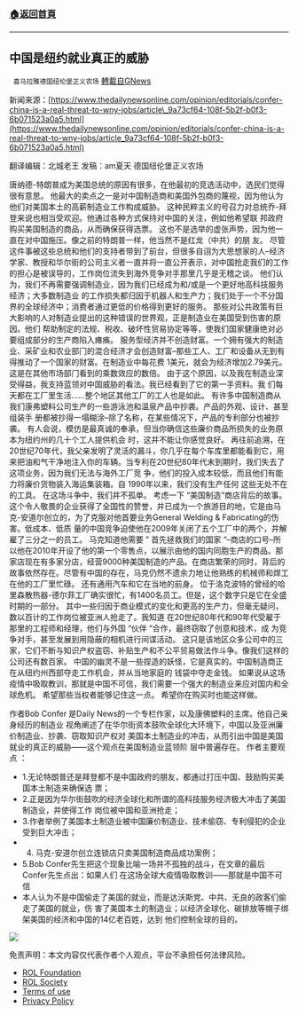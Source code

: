 ###  [:house:返回首頁](https://github.com/ourhimalayas/txt)
---


## 中国是纽约就业真正的威胁
` 喜马拉雅德国纽伦堡正义农场` [轉載自GNews](https://gnews.org/zh-hans/2054665/)

新闻来源：[https://www.thedailynewsonline.com/opinion/editorials/confer-china-is-a-real-threat-to-wny-jobs/article\_9a73cf64-108f-5b2f-b0f3-6b071523a0a5.html](https://www.thedailynewsonline.com/opinion/editorials/confer-china-is-a-real-threat-to-wny-jobs/article_9a73cf64-108f-5b2f-b0f3-6b071523a0a5.html)

翻译编辑：北城老王
发稿：am夏天
德国纽伦堡正义农场

唐纳德-特朗普成为美国总统的原因有很多，在他最初的竞选活动中，选⺠们觉得很有意思。
他最⼤的卖点之⼀是对中国制造商和美国外包商的蔑视，因为他认为他们对美国本⼟的⾼薪制造业⼯作构成威胁。
这种⺠粹主义的号召⼒对总统乔-拜登来说也相当受欢迎。他通过各种⽅式保持对中国的关注，例如他希望联 邦政府购买美国制造的商品，从⽽确保获得选票。
这也不是选举的虚张声势，因为他⼀直在对中国施压。像之前的特朗普⼀样，他当然不是红⻰（中共）的朋 友。
尽管这件事被这些总统和他们的⽀持者带到了前台，但很多⾃诩为⼤思想家的⼈–经济学家、教授和华尔街的公司主义者⼀直并将⼀直公开表示，对中国抢⾛我们的⼯作的担⼼是被误导的，⼯作岗位流失到海外竞争对⼿那⾥⼏乎是⽆稽之谈。
他们认为，我们不再需要强调制造业，因为我们已经成为和/或是⼀个更好地⾼科技服务经济；⼤多数制造业 的⼯作损失都归因于机器⼈和⽣产⼒；我们处于⼀个不分国界的全球经济中；消费者通过更低的价格得到更好的服务。
那些对公共政策有巨⼤影响的⼈对制造业提出的这种错误的世界观，正是制造业在美国受到伤害的原因。他们 帮助制定的法规、税收、破坏性贸易协定等等，使我们国家健康绝对必要组成部分的⽣产商陷⼊瘫痪。
服务型经济并不创造财富。⼀个拥有强⼤的制造业、采矿业和农业部⻔的混合经济才会创造财富–那些⼯⼈、⼯⼚和设备从⽆到有得推动了⼀个国家的财富。在制造业中每花费 1美元，就会为经济增加2.79美元。这是在其他市场部⻔看到的乘数效应的数倍。
由于这个原因，以及我在制造业深受得益，我⽀持蓝领对中国威胁的看法。我已经看到了它的第⼀⼿资料。我 们每天都在⼯⼚⾥⽣活……整个地区其他⼯⼚的⼯⼈也是如此。
有许多中国制造商从我们康弗塑料公司⽣产的⼀些游泳池和温泉产品中抄袭。产品的外观、设计、甚⾄组装⼿ 册都被抄得⼀塌糊涂–除了名称，在某些情况下，产品的专利部分也被抄袭。
有⼈会说，模仿是最真诚的奉承，但当你确信这些廉价商品所损失的业务原本为纽约州的⼏⼗个⼯⼈提供机会 时，这并不能让你感觉良好。
再往前追溯，在20世纪70年代，我⽗亲发明了灵活的漏⽃，你⼏乎在每个⻋库⾥都能看到它，⽤来把油和⽓⼲净地注⼊你的⻋辆。当专利在20世纪80年代末到期时，我们失去了这项业务，因为我们⽆法与海外⼯⼚竞 争，他们的投⼊成本较低，⽽且他们有能⼒将廉价货物装⼊海运集装箱。⾃ 1990年以来，我们没有⽣产任何 这些⽆处不在的⼯具。
在这场⽃争中，我们并不孤单。
考虑⼀下 “美国制造“商店背后的故事。这个令⼈敬畏的企业获得了全国性的赞誉，并已成为⼀个旅游⽬的地，它是由⻢克-安道尔创⽴的，为了克服对他⾸要业务General Welding & Fabricating的伤害。低成本、低质 量的中国竞争迫使他在2009年关闭了五个⼯⼚中的两个，并解雇了三分之⼀的员⼯。
⻢克知道他需要 ” ⾸先拯救我们的国家 “–商店的⼝号–所以他在2010年开设了他的第⼀个零售点，以展示由他的国内同胞⽣产的商品。那家店现在有多家分店，经营9000种美国制造的产品。在商店繁荣的同时，背后的故事依然存在。尽管有中国的存在，⻢克仍然不遗余⼒地让他熟练的机械师和焊⼯在他的⼯⼚⾥忙碌。
还有通⽤汽⻋和它在当地的前身。
位于洛克波特的曾经的哈⾥森散热器-德尔菲⼯⼚确实很忙，有1400名员⼯。但是，这个数字只是它在全盛时期的⼀部分。
其中⼀些归因于商业模式的变化和更⾼的⽣产⼒，但毫⽆疑问，数以百计的⼯作岗位被亚洲⼈抢⾛了。我知道 在20世纪80年代和90年代受雇于那⾥的⼯程师和经理，他们与外国 “伙伴 “合作，最终窃取了创意和技术，成 为竞争对⼿，甚⾄发展到⽤隐蔽的相机进⾏间谍活动。
这只是该地区众多公司中的三家，它们不断与知识产权盗窃、补贴⽣产和不公平贸易做法作⽃争。像我们这样的公司还有数百家。
中国的幽灵不是⼀些捏造的妖怪，它是真实的。中国制造商正在从纽约州⻄部夺⾛⼯作机会，并从当地家庭的 钱袋中夺⾛⾦钱。
如果说从这场疫情中吸取教训，那就是中国不可信，我们需要⼀个强⼤的制造业来应对国内和全球危机。 希望那些当权者能够记住这⼀点。
希望你在购买时也能这样做。

作者Bob Confer 是Daily News的⼀个专栏作家，以及康佛塑料的主席。他⾃⼰亲身经历的制造业 视⻆阐述了在华尔街资本⿎吹全球化⼤环境下，中国以及亚洲廉价制造业、抄袭、窃取知识产权对 美国本⼟制造业的冲击，从⽽引出中国是美国就业的真正的威胁——这个观点在美国制造业蓝领阶 层中普遍存在。
作者主要观点 ：

- 1.⽆论特朗普还是拜登都不是中国政府的朋友，都通过打压中国、⿎励购买美国本⼟制造来确保选 票；
- 2.正是因为华尔街⿎吹的经济全球化和所谓的⾼科技服务经济极⼤冲击了美国制造业，并使得⼯作 岗位被中国和亚洲抢⾛；
- 3.作者举例了美国本⼟制造业被中国廉价制造业、技术偷窃、专利侵犯的企业受到巨⼤冲击；
- 4. ⻢克-安道尔创⽴连锁店只卖美国制造商品成功案例；
- 5.Bob Confer先⽣把这个现象⽐喻⼀场并不孤独的战⽃，在⽂章的最后Confer先⽣点出：如果⼈们 在这场全球⼤疫情吸取教训——那就是中国不可信
- 本⼈认为不是中国偷⾛了美国的就业，⽽是达沃斯党、中共、⽆良的政客们偷⾛了美国的就业，伤 害了美国本⼟的制造业；以经济全球化、碳排放等幌⼦绑架美国的经济和中国的14亿⽼百姓，达到 他们控制全球的⽬的。

![](https://assets.gnews.org/wp-content/uploads/2022/02/德农二维码-30.png)
 

免责声明：本文内容仅代表作者个人观点，平台不承担任何法律风险。

- [ROL Foundation](https://rolfoundation.org/)
- [ROL Society](https://rolsociety.org/)
- [Terms of use](https://gnews.org/terms-of-use-3/)
- [Privacy Policy](https://gnews.org/privacy-policy/)
